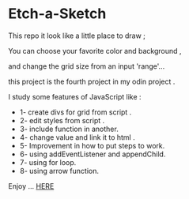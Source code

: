 # Etch-a-Sketch

This repo it look like a little place to draw ;
 
You can choose your favorite color and background , 

and change the grid size from an input 'range'...

this project  is the fourth project in my odin project .

I study some features of JavaScript like : 

* 1- create divs for grid from script .
* 2- edit styles from script .
* 3- include function in another.
* 4- change  value and link it to html .  
* 5- Improvement in how to put steps to work.
* 6- using addEventListener and appendChild.
* 7- using for loop.
* 8- using arrow function.

Enjoy ... <a href="https://omar-alzant.github.io/Etch-a-Sketch/">HERE</a>
